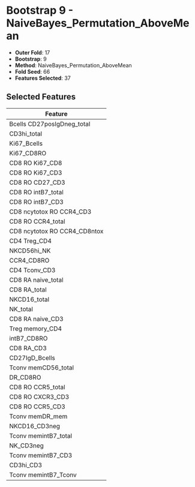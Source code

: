 # Bootstrap 9 - NaiveBayes_Permutation_AboveMean

- **Outer Fold**: 17
- **Bootstrap**: 9
- **Method**: NaiveBayes_Permutation_AboveMean
- **Fold Seed**: 66
- **Features Selected**: 37

## Selected Features

| Feature |
|---------|
| Bcells CD27posIgDneg_total |
| CD3hi_total |
| Ki67_Bcells |
| Ki67_CD8RO |
| CD8 RO Ki67_CD8 |
| CD8  RO Ki67_CD3 |
| CD8 RO CD27_CD3 |
| CD8 RO intB7_total |
| CD8 RO intB7_CD3 |
| CD8 ncytotox RO CCR4_CD3 |
| CD8 RO CCR4_total |
| CD8 ncytotox RO CCR4_CD8ntox |
| CD4 Treg_CD4 |
| NKCD56hi_NK |
| CCR4_CD8RO |
| CD4 Tconv_CD3 |
| CD8 RA naive_total |
| CD8 RA_total |
| NKCD16_total |
| NK_total |
| CD8 RA naive_CD3 |
| Treg memory_CD4 |
| intB7_CD8RO |
| CD8 RA_CD3 |
| CD27IgD_Bcells |
| Tconv memCD56_total |
| DR_CD8RO |
| CD8 RO CCR5_total |
| CD8 RO CXCR3_CD3 |
| CD8 RO CCR5_CD3 |
| Tconv memDR_mem |
| NKCD16_CD3neg |
| Tconv memintB7_total |
| NK_CD3neg |
| Tconv memintB7_CD3 |
| CD3hi_CD3 |
| Tconv memintB7_Tconv |
